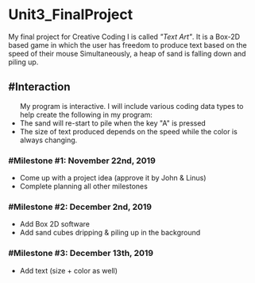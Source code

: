 # Unit3_FinalProject
My final project for Creative Coding I is called <i>"Text Art"</i>. It is a Box-2D based game in which the user has freedom to produce text based on the speed of their mouse Simultaneously, a heap of sand is falling down and piling up.

<h2>#Interaction</h2>
<ul>
 My program is interactive. I will include various coding data types to help create the following in my program:
 <li>The sand will re-start to pile when the key "A" is pressed</li>
 <li>The size of text produced depends on the speed while the color is always changing.</li>
 </ul>

<h3>#Milestone #1: November 22nd, 2019</h3>
<ul>
 <li> Come up with a project idea (approve it by John & Linus) </li>
 <li> Complete planning all other milestones </li>
 </ul>

<h3>#Milestone #2: December 2nd, 2019</h3>
<ul>
 <li> Add Box 2D software </li>
 <li> Add sand cubes dripping & piling up in the background </li>
 </ul>

<h3>#Milestone #3: December 13th, 2019</h3>
<ul>
 <li> Add text (size + color as well)</li>
 </ul>

